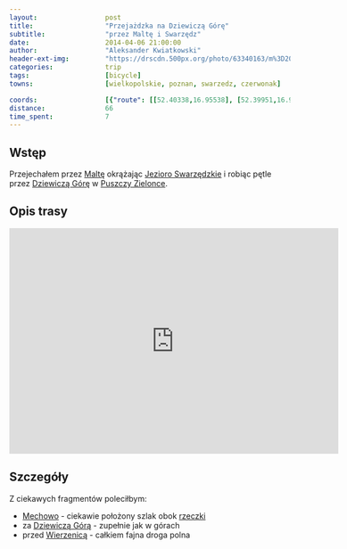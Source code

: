 ```yaml
---
layout:                 post
title:                  "Przejażdzka na Dziewiczą Górę"
subtitle:               "przez Maltę i Swarzędz"
date:                   2014-04-06 21:00:00
author:                 "Aleksander Kwiatkowski"
header-ext-img:         "https://drscdn.500px.org/photo/63340163/m%3D2048/3cb81337b0bdb0ab84db53bdf5c66e1c"
categories:             trip
tags:                   [bicycle]
towns:                  [wielkopolskie, poznan, swarzedz, czerwonak]

coords:                 [{"route": [[52.40338,16.95538], [52.39951,16.98800], [52.39532,17.01572], [52.40589,17.03091], [52.41684,17.06636], [52.42720,17.06318], [52.42997,17.07288], [52.46225,17.06722], [52.48991,17.06378], [52.49017,17.02877], [52.47977,17.01031], [52.47428,17.00722], [52.44070,17.05821], [52.42956,17.07074]], "type": "bicycle"}]
distance:               66
time_spent:             7
---
```


[wiki-puszcza-zielonka]:          https://pl.wikipedia.org/wiki/Park_Krajobrazowy_Puszcza_Zielonka
[wiki-jezioro-swarzedz]:          https://pl.wikipedia.org/wiki/Jezioro_Swarz%C4%99dzkie
[wiki-dziewicza-gora]:            https://pl.wikipedia.org/wiki/Dziewicza_G%C3%B3ra_(Pojezierze_Wielkopolskie)
[wiki-malta]:                     https://pl.wikipedia.org/wiki/Jezioro_Malta%C5%84skie
[wiki-mechowo]:                   https://pl.wikipedia.org/wiki/Mechowo_(wojew%C3%B3dztwo_wielkopolskie)
[wiki-rzeka-glowna]:              https://pl.wikipedia.org/wiki/G%C5%82%C3%B3wna_(rzeka)
[wiki-wierzenica]:                https://pl.wikipedia.org/wiki/Wierzenica


Wstęp
-----

Przejechałem przez [Maltę][wiki-malta] okrążając [Jezioro Swarzędzkie][wiki-jezioro-swarzedz]
i robiąc pętle przez [Dziewiczą Górę][wiki-dziewicza-gora] w [Puszczy Zielonce][wiki-puszcza-zielonka].

Opis trasy
----------

<iframe height='405' width='590' frameborder='0' allowtransparency='true' scrolling='no' src='https://www.strava.com/activities/137169869/embed/18ced69af2d3a51dae2c918e9e345c91e6b163c6'></iframe>

Szczegóły
---------

Z ciekawych fragmentów poleciłbym:

* [Mechowo][wiki-mechowo] - ciekawie położony szlak obok [rzeczki][wiki-rzeka-glowna]
* za [Dziewiczą Górą][wiki-dziewicza-gora] - zupełnie jak w górach
* przed [Wierzenicą][wiki-wierzenica] - całkiem fajna droga polna
